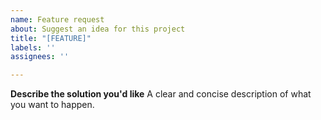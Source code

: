 ```yaml
---
name: Feature request
about: Suggest an idea for this project
title: "[FEATURE]"
labels: ''
assignees: ''

---
```


**Describe the solution you'd like**
A clear and concise description of what you want to happen.
